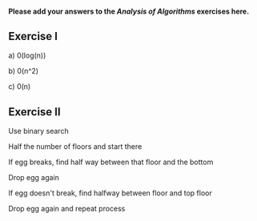 #### Please add your answers to the **_Analysis of Algorithms_** exercises here.

## Exercise I

a) 0(log(n))

b) 0(n^2)

c) 0(n)

## Exercise II

Use binary search

Half the number of floors and start there

If egg breaks, find half way between that floor and the bottom

Drop egg again

If egg doesn't break, find halfway between floor and top floor

Drop egg again and repeat process
